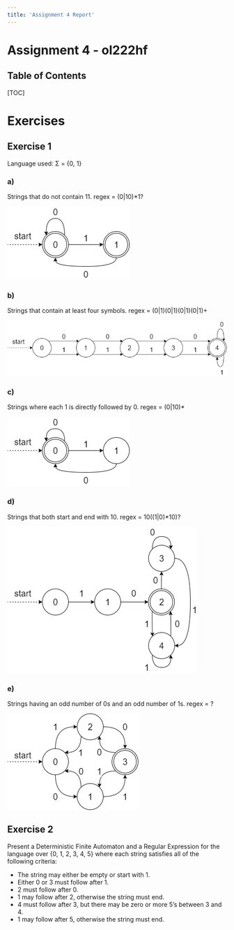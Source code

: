 ```yaml
---
title: 'Assignment 4 Report'
---
```


# Assignment 4 - ol222hf

## Table of Contents
[TOC]

# Exercises

## Exercise 1

Language used:
Σ = {0, 1}

### a)

Strings that do not contain 11.
regex = (0|10)*1?

![ex1_a.drawio](./ex1_a.drawio.png) 

### b)

Strings that contain at least four symbols.
regex = (0|1)(0|1)(0|1)(0|1)+

![ex1_b.drawio](./ex1_b.drawio.png) 

### c)

Strings where each 1 is directly followed by 0.
regex = (0|10)*

![ex1_c.drawio](./ex1_c.drawio.png) 

### d)

Strings that both start and end with 10.
regex = 10((1|0)*10)?

![ex1_d.drawio](./ex1_d.drawio.png) 

### e)

Strings having an odd number of 0s and an odd number of 1s.
regex = ?

![ex1_e.drawio](./ex1_e.drawio.png) 

## Exercise 2

Present a Deterministic Finite Automaton and a Regular Expression for the language over {0, 1, 2, 3, 4, 5} where each string satisfies all of the following criteria: 

- The string may either be empty or start with 1.
- Either 0 or 3 must follow after 1.
- 2 must follow after 0.
- 1 may follow after 2, otherwise the string must end.
- 4 must follow after 3, but there may be zero or more 5’s between 3 and 4.
- 1 may follow after 5, otherwise the string must end.
